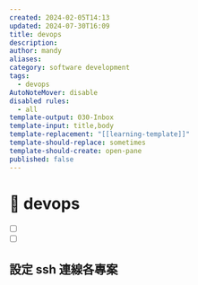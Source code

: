 ```yaml
---
created: 2024-02-05T14:13
updated: 2024-07-30T16:09
title: devops
description: 
author: mandy
aliases: 
category: software development
tags:
  - devops
AutoNoteMover: disable
disabled rules:
  - all
template-output: 030-Inbox
template-input: title,body
template-replacement: "[[learning-template]]"
template-should-replace: sometimes
template-should-create: open-pane
published: false
---
```

# 🚀 devops

- [ ] []()
- [ ] []()

## 設定 ssh 連線各專案